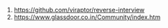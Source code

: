 1. https://github.com/viraptor/reverse-interview
2. https://www.glassdoor.co.in/Community/index.htm
